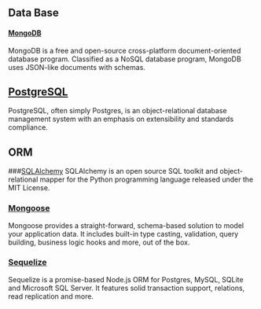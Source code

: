 ## Data Base
#### [MongoDB](https://www.mongodb.com/)
MongoDB is a free and open-source cross-platform document-oriented database program. Classified as a NoSQL database program, MongoDB uses JSON-like documents with schemas.

## [PostgreSQL](https://www.postgresql.org/)
PostgreSQL, often simply Postgres, is an object-relational database management system with an emphasis on extensibility and standards compliance.

## ORM
###[SQLAlchemy](https://www.sqlalchemy.org/)
SQLAlchemy is an open source SQL toolkit and object-relational mapper for the Python programming language released under the MIT License.

### [Mongoose](http://mongoosejs.com/)
Mongoose provides a straight-forward, schema-based solution to model your application data. It includes built-in type casting, validation, query building, business logic hooks and more, out of the box.

### [Sequelize](https://github.com/sequelize/sequelize)
Sequelize is a promise-based Node.js ORM for Postgres, MySQL, SQLite and Microsoft SQL Server. It features solid transaction support, relations, read replication and more.